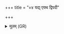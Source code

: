 +++
title = "०४ यद्य् एयथ द्विपदी"

+++
<details><summary>मूलम् (GR)</summary>

यद्य् एयथ द्विपदी चतुष्पदी  
कृत्याकृता संभृता विश्वरूपा ।  
सेतो ऽष्टापदी भूत्वा +++(Bhatt. svedoṣṭāpadī)+++  
पुनः परेहि दुच्छुने ॥
</details>
